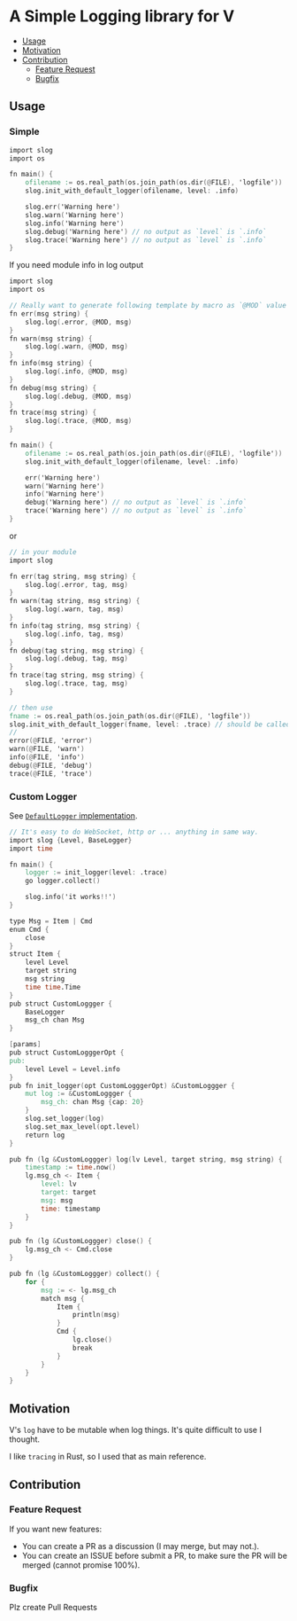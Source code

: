 # A Simple Logging library for V

- [Usage](#usage)
- [Motivation](#motivation)
- [Contribution](#contribution)
  - [Feature Request](#feature-request)
  - [Bugfix](#bugfix)

## Usage

### Simple
```v
import slog
import os

fn main() {
	ofilename := os.real_path(os.join_path(os.dir(@FILE), 'logfile'))
	slog.init_with_default_logger(ofilename, level: .info)

	slog.err('Warning here')
	slog.warn('Warning here')
	slog.info('Warning here')
	slog.debug('Warning here') // no output as `level` is `.info`
	slog.trace('Warning here') // no output as `level` is `.info`
}
```

If you need module info in log output

```v
import slog
import os

// Really want to generate following template by macro as `@MOD` value changes, or ...
fn err(msg string) {
	slog.log(.error, @MOD, msg)
}
fn warn(msg string) {
	slog.log(.warn, @MOD, msg)
}
fn info(msg string) {
	slog.log(.info, @MOD, msg)
}
fn debug(msg string) {
	slog.log(.debug, @MOD, msg)
}
fn trace(msg string) {
	slog.log(.trace, @MOD, msg)
}

fn main() {
	ofilename := os.real_path(os.join_path(os.dir(@FILE), 'logfile'))
	slog.init_with_default_logger(ofilename, level: .info)

	err('Warning here')
	warn('Warning here')
	info('Warning here')
	debug('Warning here') // no output as `level` is `.info`
	trace('Warning here') // no output as `level` is `.info`
}
```

or 

```v
// in your module
import slog

fn err(tag string, msg string) {
	slog.log(.error, tag, msg)
}
fn warn(tag string, msg string) {
	slog.log(.warn, tag, msg)
}
fn info(tag string, msg string) {
	slog.log(.info, tag, msg)
}
fn debug(tag string, msg string) {
	slog.log(.debug, tag, msg)
}
fn trace(tag string, msg string) {
	slog.log(.trace, tag, msg)
}

// then use
fname := os.real_path(os.join_path(os.dir(@FILE), 'logfile'))
slog.init_with_default_logger(fname, level: .trace) // should be called only once
//
error(@FILE, 'error')
warn(@FILE, 'warn')
info(@FILE, 'info')
debug(@FILE, 'debug')
trace(@FILE, 'trace')
```

### Custom Logger

See [`DefaultLogger` implementation](/default_logger.v).

```v
// It's easy to do WebSocket, http or ... anything in same way.
import slog {Level, BaseLogger}
import time

fn main() {
	logger := init_logger(level: .trace)
	go logger.collect()

	slog.info('it works!!')
}

type Msg = Item | Cmd
enum Cmd {
	close
}
struct Item {
	level Level
	target string
	msg string
	time time.Time
}
pub struct CustomLoggger {
	BaseLogger
	msg_ch chan Msg
}

[params]
pub struct CustomLogggerOpt {
pub:
	level Level = Level.info
}
pub fn init_logger(opt CustomLogggerOpt) &CustomLoggger {
	mut log := &CustomLoggger {
		msg_ch: chan Msg {cap: 20}
	}
	slog.set_logger(log)
	slog.set_max_level(opt.level)
	return log
}

pub fn (lg &CustomLoggger) log(lv Level, target string, msg string) {
	timestamp := time.now()
	lg.msg_ch <- Item {
		level: lv
		target: target
		msg: msg
		time: timestamp
	}
}

pub fn (lg &CustomLoggger) close() {
	lg.msg_ch <- Cmd.close
}

pub fn (lg &CustomLoggger) collect() {
	for {
		msg := <- lg.msg_ch
		match msg {
			Item {
				println(msg)
			}
			Cmd {
				lg.close()
				break
			}
		}
	}
}
```

## Motivation
V's `log` have to be mutable when log things.
It's quite difficult to use I thought.

I like `tracing` in Rust, so I used that as main reference.

## Contribution
### Feature Request
If you want new features:
- You can create a PR as a discussion (I may merge, but may not.).
- You can create an ISSUE before submit a PR, to make sure the PR will be merged (cannot promise 100%).

### Bugfix
Plz create Pull Requests
